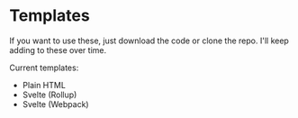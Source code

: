 # Templates

If you want to use these, just download the code or clone the repo.
I'll keep adding to these over time.

Current templates:
- Plain HTML
- Svelte (Rollup)
- Svelte (Webpack)